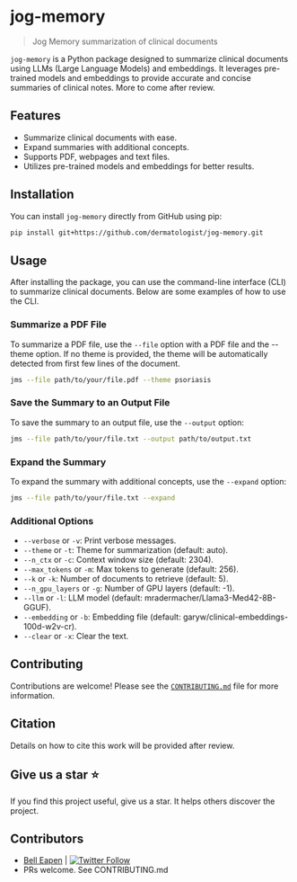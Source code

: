 <!-- These are examples of badges you might want to add to your README:
     please update the URLs accordingly

[![Built Status](https://api.cirrus-ci.com/github/<USER>/jog-memory.svg?branch=main)](https://cirrus-ci.com/github/<USER>/jog-memory)
[![ReadTheDocs](https://readthedocs.org/projects/jog-memory/badge/?version=latest)](https://jog-memory.readthedocs.io/en/stable/)
[![Coveralls](https://img.shields.io/coveralls/github/<USER>/jog-memory/main.svg)](https://coveralls.io/r/<USER>/jog-memory)
[![PyPI-Server](https://img.shields.io/pypi/v/jog-memory.svg)](https://pypi.org/project/jog-memory/)
[![Conda-Forge](https://img.shields.io/conda/vn/conda-forge/jog-memory.svg)](https://anaconda.org/conda-forge/jog-memory)
[![Monthly Downloads](https://pepy.tech/badge/jog-memory/month)](https://pepy.tech/project/jog-memory)
[![Twitter](https://img.shields.io/twitter/url/http/shields.io.svg?style=social&label=Twitter)](https://twitter.com/jog-memory)
-->

# jog-memory

> Jog Memory summarization of clinical documents

`jog-memory` is a Python package designed to summarize clinical documents using LLMs (Large Language Models) and embeddings. It leverages pre-trained models and embeddings to provide accurate and concise summaries of clinical notes. More to come after review.

## Features

- Summarize clinical documents with ease.
- Expand summaries with additional concepts.
- Supports PDF, webpages and text files.
- Utilizes pre-trained models and embeddings for better results.

## Installation

You can install `jog-memory` directly from GitHub using pip:

```sh
pip install git+https://github.com/dermatologist/jog-memory.git
```

## Usage

After installing the package, you can use the command-line interface (CLI) to summarize clinical documents. Below are some examples of how to use the CLI.


### Summarize a PDF File

To summarize a PDF file, use the `--file` option with a PDF file and the --theme option. If no theme is provided, the theme will be automatically detected from first few lines of the document.

```sh
jms --file path/to/your/file.pdf --theme psoriasis
```

### Save the Summary to an Output File

To save the summary to an output file, use the `--output` option:

```sh
jms --file path/to/your/file.txt --output path/to/output.txt
```

### Expand the Summary

To expand the summary with additional concepts, use the `--expand` option:

```sh
jms --file path/to/your/file.txt --expand
```

### Additional Options

- `--verbose` or `-v`: Print verbose messages.
- `--theme` or `-t`: Theme for summarization (default: auto).
- `--n_ctx` or `-c`: Context window size (default: 2304).
- `--max_tokens` or `-m`: Max tokens to generate (default: 256).
- `--k` or `-k`: Number of documents to retrieve (default: 5).
- `--n_gpu_layers` or `-g`: Number of GPU layers (default: -1).
- `--llm` or `-l`: LLM model (default: mradermacher/Llama3-Med42-8B-GGUF).
- `--embedding` or `-b`: Embedding file (default: garyw/clinical-embeddings-100d-w2v-cr).
- `--clear` or `-x`: Clear the text.


## Contributing

Contributions are welcome! Please see the [`CONTRIBUTING.md`](CONTRIBUTING.md ) file for more information.


## Citation

Details on how to cite this work will be provided after review.

## Give us a star ⭐️
If you find this project useful, give us a star. It helps others discover the project.

## Contributors

* [Bell Eapen](https://nuchange.ca) | [![Twitter Follow](https://img.shields.io/twitter/follow/beapen?style=social)](https://twitter.com/beapen)
* PRs welcome. See CONTRIBUTING.md

